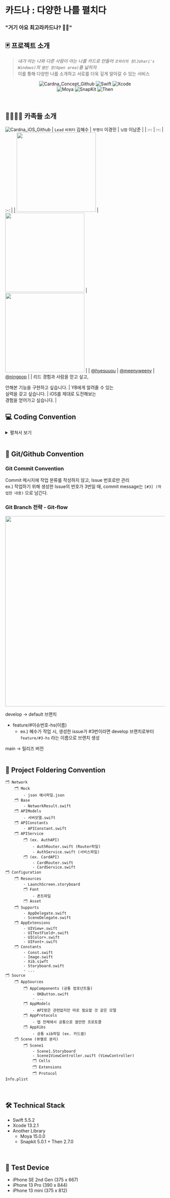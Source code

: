 # 카드나 : 다양한 나를 펼치다
### "거기 아요 최고라카드나? 🎴🎴"

## 🃏 프로젝트 소개
> *내가 아는 나와 다른 사람이 아는 나를 카드로 만들어 `조하리의 창(Johari's Windows)`의 `열린 창(Open area)`를 넓히자.*<br/>
> 이를 통해 다양한 나를 소개하고 서로를 더욱 깊게 알아갈 수 있는 서비스
<div align="center">

![Cardna_Concept_Github](https://user-images.githubusercontent.com/48648026/148782516-b327f8b9-06aa-48d8-8121-5f63b83cdb08.jpeg)
![Swift](https://img.shields.io/badge/swift-v5.5.2-orange?logo=swift) ![Xcode](https://img.shields.io/badge/xcode-v13.2.1-blue?logo=xcode)<br/>
![Moya](https://img.shields.io/badge/Moya-v15.0.0-brightgreen) ![SnapKit](https://img.shields.io/badge/SnapKit-v5.0.1-skyblue) ![Then](https://img.shields.io/badge/Then-v2.7.0-lightgrey)
</div>
<br/>

## 👨‍👩‍👧‍👦 카족들 소개
![Cardna_iOS_Github](https://user-images.githubusercontent.com/48648026/148782952-5e7262af-6244-4fcf-8f89-361709e8e3ee.jpg)
| ```Lead``` ```씨워터``` 김혜수 | ```무명이``` 이경민 | ```닝팝``` 이남준 |
| :-: | :-: | :-: |
| <img src="https://user-images.githubusercontent.com/48648026/148783045-b676033a-a6b9-4afb-8abf-a66d9e537dd5.png" width="250"> | <img src="https://user-images.githubusercontent.com/48648026/148783025-0cff0c36-0b3e-47de-b1a0-3ac6e0e7b180.png" width="250"> | <img src="https://user-images.githubusercontent.com/48648026/148783060-952f18de-ed60-40e3-a872-6411fd8192b6.png" width="250"> |
| [@hyesuuou](https://github.com/hyesuuou) | [@meenyweeny](https://github.com/meenyweeny) | [@ningpop](https://github.com/ningpop) |
| 리드 경험과 사람을 얻고 싶고, <div></div>안해본 기능을 구현하고 싶습니다. | YB에게 알려줄 수 있는 <div></div>실력을 갖고 싶습니다. | iOS를 제대로 도전해보는<div></div>경험을 얻어가고 싶습니다. |
<br/>

## 💻 Coding Convention
<details>
<summary>펼쳐서 보기</summary>

### 코드레이아웃
***들여쓰기 및 띄어쓰기***

- 들여쓰기: 1 Tab
- : 을 쓸 때에는 콜론의 오른쪽에만 공백을 둔다.
    
    ```swift
    let names: [String: String]?
    ```
    

***줄바꿈***

- 모든 파일은 빈 줄로 끝나도록 한다.
- MARK 구문의 위와 아래는 공백이 필요하다.
    
    ```swift
    // MARK: Layout
    
    override func layoutSubviews() {
      // doSomething()
    }
    
    // MARK: Actions
    
    override func menuButtonDidTap() {
      // doSomething()
    }
    ```
    
- 함수 줄바꿈은 다음과 같이 한다.
    
    ```swift
    override func layoutSubviews() {
      // doSomething()
    }
    ```
    
- 함수 정의가 너무 길어지면 다음과 같이 줄바꿈한다.
    
    ```swift
    func collectionView(_ collectionView: UICollectionView,
    									  cellForItemAt indexPath: IndexPath
    										) -> UICollectionViewCell {
      // doSomething()
    }
    ```
    
    파라미터 기준 줄바꿈 → 1개마다 내리고 리턴도 내림
    

***import***

모듈 임포트는 **알파벳 순으로 정렬**합니다. 

내장 프레임워크를 먼저 임포트하고, 빈 줄로 구분하여 서드파티 프레임워크를 임포트합니다.

UIKit과 Foundation 둘다 쓰지 말기 (UIKit안에 Foundation 포함)

```swift
import UIKit

import SwiftyColor
import SwiftyImage
import Then
import URLNavigator
```

### 네이밍

***클래스***

- 클래스 이름에는 UpperCamelCase를 사용합니다.
- 클래스 이름에는 접두사를 붙이지 않습니다.
    
    Prefix
    

***함수***

- 함수 이름에는 lowerCamelCase를 사용합니다.
- Action 함수의 네이밍은 '주어 + 동사 + 목적어' 형태를 사용합니다.
    - Tap(눌렀다 뗌)*은 `UIControlEvents`의 `.touchUpInside`에 대응하고, *Press(누름)*는 `.touchDown`에 대응합니다.
    - *will~*은 특정 행위가 일어나기 직전이고, *did~*는 특정 행위가 일어난 직후입니다.
    - is*~*는 일반적으로 `Bool`을 반환하는 함수에 사용됩니다.
    
    **좋은 예**
    
    ``` swift
    func backButtonDidTap() {
      // ...
    }
    ```
    
    **나쁜 예:**
    
    ```swift
    func back() {
      // ...
    }
    
    func pressBack() {
      // ...
    }
    ```
    

***변수***

- 변수 이름에는 lowerCamelCase를 사용합니다.

***상수***

- 상수 이름에는 lowerCamelCase를 사용합니다.
    
    **좋은 예:**
    
    ``` swift
    let maximumNumberOfLines = 3
    ```
    
    **나쁜 예:**
    
    `let kMaximumNumberOfLines = 3
    let MAX_LINES = 3`
    

***열거형***

- enum의 각 case에는 lowerCamelCase를 사용합니다.
    
    **좋은 예:**
    
    ```swift
    enum Result {
      case .success
      case .failure
    }
    ```
    
    **나쁜 예:**
    
    ```swift
    enum Result {
      case .Success
      case .Failure
    }
    ```
    

***약어***

- 약어로 시작하는 경우 소문자로 표기하고, 그 외의 경우에는 항상 대문자로 표기합니다.
    
    **좋은 예:**
    
    ```swift
      let userID: Int?
      let html: String?
      let websiteURL: URL?
      let urlString: String?
    
    ```
    
    **나쁜 예:**
    
    ```swift
      let userId: Int?
      let HTML: String?
      let websiteUrl: NSURL?
      let URLString: String?
    
    ```
    

***Delegate***

- Delegate 메서드는 프로토콜명으로 네임스페이스를 구분합니다.
    
    **좋은 예:**
    
    ```swift
    protocol UserCellDelegate {
      func userCellDidSetProfileImage(_ cell: UserCell)
      func userCell(_ cell: UserCell, didTapFollowButtonWith user: User)
    }
    ```
    
    **나쁜 예:**
    
    ```swift
    protocol UserCellDelegate {
      func didSetProfileImage()
      func followPressed(user: User)
    
      // `UserCell`이라는 클래스가 존재할 경우 컴파일 에러 발생
      func UserCell(_ cell: UserCell, didTapFollowButtonWith user: User)
    }
    ```
    

### 클로저

- 파라미터와 리턴 타입이 없는 Closure 정의시에는 `() -> Void`를 사용합니다.
    
    **좋은 예:**
    
    ``` swift
    let completionBlock: (() -> Void)?
    ```
    
    **나쁜 예:**
    
    `let completionBlock: (() -> ())?
    let completionBlock: ((Void) -> (Void))?`
    
- Closure 정의시 파라미터에는 괄호를 사용하지 않습니다.
    
    **좋은 예:**
    
    ``` swift
    { operation, responseObject in
      // doSomething()
    }
    ```
    
    **나쁜 예:**
    
    `{ (operation, responseObject) in
      // doSomething()
    }`
    
- Closure 정의시 가능한 경우 타입 정의를 생략합니다.
    
    **좋은 예:**
    
    ``` swift
    ...,
    completion: { finished in
      // doSomething()
    }
    ```
    
    **나쁜 예:**
    
    `...
    completion: { (finished: Bool) -> Void in
      // doSomething()
    }`
    
- Closure 호출시 또다른 유일한 Closure를 마지막 파라미터로 받는 경우, 파라미터 이름을 생략합니다.
    
    **좋은 예:**
    
    ``` swift
    UIView.animate(withDuration: 0.5) {
      // doSomething()
    }
    ```
    
    **나쁜 예:**
    
    `UIView.animate(withDuration: 0.5, animations: { () -> Void in
      // doSomething()
    })`
    

### 클래스와 구조체

- 클래스와 구조체 내부에서는 `self`를 명시적으로 사용합니다. (최대한 쓰자)
- 구조체를 생성할 때에는 Swift 구조체 생성자를 사용합니다.
    
    **좋은 예:**
    
    ``` swift
    let frame = CGRect(x: 0, y: 0, width: 100, height: 100)
    ```
    
    **나쁜 예:**
    
    `let frame = CGRectMake(0, 0, 100, 100)`
    

### 타입

- `Array<T>`와 `Dictionary<T: U>` 보다는 `[T]`, `[T: U]`를 사용합니다.
    
    **좋은 예:**
    
    ``` swift
    var messages: [String]?
    var names: [Int: String]?
    ```
    
    **나쁜 예:**
    
    `var messages: Array<String>?
    var names: Dictionary<Int, String>?`
    

### 주석

- `///`를 사용해서 문서화에 사용되는 주석을 남깁니다.
    
    ```swift
    /// 사용자 프로필을 그려주는 뷰
    class ProfileView: UIView {
    
    	/// 사용자 닉네임을 그려주는 라벨
    	var nameLabel: UILabel!
    }
    ```
    
- `// MARK:-`를 사용해서 연관된 코드를 구분짓습니다.
    
    Objective-C에서 제공하는 `#pragma mark`와 같은 기능으로, 연관된 코드와 그렇지 않은 코드를 구분할 때 사용합니다.
    
    ```swift
    // MARK: - Init
    
    override init(frame: CGRect) {
      // doSomething()
    }
    
    deinit {
      // doSomething()
    }
    
    // MARK: - Layout
    
    override func layoutSubviews() {
      // doSomething()
    }
    
    // MARK: Actions
    
    override func menuButtonDidTap() {
      // doSomething()
    }
    ```
    

### MARK 구문 (ViewController)

- 큰 마크구문 (MARK: - )

```swift
// MARK: - Property
var index = 0
var nameList: [Name]

// MARK: - IBOutlet

// MARK: - VC LifeCycle

// MARK: - Function

// MARK: - Objc Function

// MARK: - IBAction

// MARK: - TableView Extension 

// MARK: - CollectionView Extension**
```

중 필요한 것만 쓰기! 순서는 위와 같이 고정

### 파일이름

약어사용X

ViewController

TableViewCell

CollectionViewCell

### 함수

최대한 단위를 쪼개고, 아래로 내려갈수록 작은 단위

``` swift
func setUI() {
	setNavigationBarUI()
	setTitleUI()
}

func setNavigationBarUI() { 
}

func setTitleUI() {
}
```

collectionview, tableview 초기세팅 

``` swift
func setCV() {
	collectionView.delegate = self
	collectionView.dataSource = self
}

func setTV() {
}
```

생명주기와 관련된 함수 내에는 코드를 작성하지 않음 (함수만작성)

``` swift
~~ viewDidLoad() {
	여긴 함수만!!
	setUI()
	setCV()
}
```

### 뷰컨 파일

**HomeVC**.swift

**HomeVC+Extension**.swift

``` swift
extension HomeVC {

}
```

### 띄어쓰기 공백

의미없는 공백 x

``` swift
func 함수1() {

}

func 함수2() {

}
```
</details>

<br/>

## 🌿 Git/Github Convention
### Git Commit Convention
Commit 메시지에 작업 분류를 작성하지 않고, Issue 번호로만 관리<br/>
ex.) 작업하기 위해 생성한 Issue의 번호가 3번일 때, commit message는 `[#3] (작업한 내용)` 으로 남긴다.
<br/>

### Git Branch 전략 - Git-flow
<img src="https://user-images.githubusercontent.com/48648026/148783471-e57e4436-b143-428d-a95c-ec118fb54694.png" width="600">

develop → default 브랜치

- feature/#이슈번호-hs(이름)
  - ex.) 혜수가 작업 시, 생성한 issue가 #3번이라면 develop 브랜치로부터 `feature/#3-hs` 라는 이름으로 브랜치 생성

main → 릴리즈 버전
<br/>
<br/>

## 📂 Project Foldering Convention
```
🗂 Network
    🗂 Mock
        - json 예시파일.json
    🗂 Base
        - NetworkResult.swift
    🗂 APIModels
        - 서버모델.swift
    🗂 APIConstants
        - APIConstant.swift
    🗂 APIService
        🗂 (ex. AuthAPI)
            - AuthRouter.swift (Router파일)
            - AuthService.swift (서비스파일)
        🗂 (ex. CardAPI)
            - CardRouter.swift
            - CardService.swift
🗂 Configuration
    🗂 Resources
        - LaunchScreen.storyboard
        🗂 Font
            - 폰트파일
        🗂 Asset
    🗂 Supports
        - AppDelegate.swift
        - SceneDelegate.swift
    🗂 AppExtensions
        - UIView+.swift
        - UITextField+.swift
        - UIColor+.swift
        - UIFont+.swift
    🗂 Constants
        - Const.swift
        - Image.swift
        - Xib.siwft
        - Storyboard.swift
        - ...
🗂 Source
    🗂 AppSources
        🗂 AppComponents (공통 컴포넌트들)
            - OKButton.swift
            - ... 
        🗂 AppModels
            - API랑은 관련없지만 따로 필요할 것 같은 모델
        🗂 AppProtocols
            - 앱 전체에서 공통으로 쓸만한 프로토콜
        🗂 AppXibs
            - 공통 xib파일 (ex. 카드셀)
    🗂 Scene (뷰별로 분리)
        🗂 Scene1
            - Scene1.Storyboard
            - Scene1ViewController.swift (ViewController)
            🗂 Cells
            🗂 Extensions
            🗂 Protocol
Info.plist
```
<br/>

## 🛠 Technical Stack
- Swift 5.5.2
- Xcode 13.2.1
- Another Library
  - Moya 15.0.0
  - Snapkit 5.0.1 + Then 2.7.0
<br/>

## 📱 Test Device
- iPhone SE 2nd Gen (375 x 667)
- iPhone 13 Pro (390 x 844)
- iPhone 13 mini (375 x 812)
<br/>
